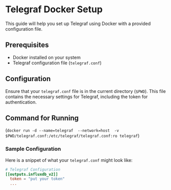 # Telegraf Docker Setup

This guide will help you set up Telegraf using Docker with a provided configuration file.

## Prerequisites

- Docker installed on your system
- Telegraf configuration file (`telegraf.conf`)

## Configuration

Ensure that your `telegraf.conf` file is in the current directory (`$PWD`). This file contains the necessary settings for Telegraf, including the token for authentication.


## Command for Running

(`docker run -d --name=telegraf  --network=host  -v $PWD/telegraf.conf:/etc/telegraf/telegraf.conf:ro telegraf`)

### Sample Configuration

Here is a snippet of what your `telegraf.conf` might look like:

```toml
# Telegraf Configuration
[[outputs.influxdb_v2]]
  token = "put your token"
  ...
